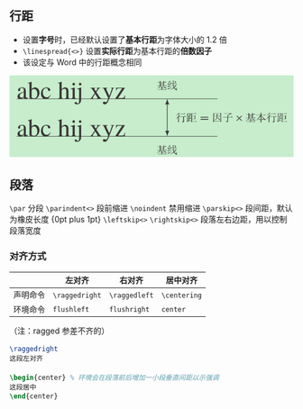 ## 行距

- 设置**字号**时，已经默认设置了**基本行距**为字体大小的 1.2 倍
- `\linespread{<>}` 设置**实际行距**为基本行距的**倍数因子**
- 该设定与 Word 中的行距概念相同

![行距](../img/行距.png)

## 段落

`\par` 分段
`\parindent<>` 段前缩进
`\noindent` 禁用缩进
`\parskip<>` 段间距，默认为橡皮长度 {0pt plus 1pt}
`\leftskip<>` `\rightskip<>` 段落左右边距，用以控制段落宽度

### 对齐方式

||左对齐|右对齐|居中对齐|
|--|--|--|--|
|声明命令|`\raggedright`|`\raggedleft`|`\centering`|
|环境命令|`flushleft` |`flushright` |`center` |

（注：ragged 参差不齐的）

```latex
\raggedright
这段左对齐

\begin{center} % 环境会在段落前后增加一小段垂直间距以示强调
这段居中
\end{center}
```